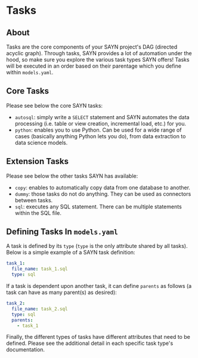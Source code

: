 # Tasks

## About

Tasks are the core components of your SAYN project's DAG (directed acyclic graph). Through tasks, SAYN provides a lot of automation under the hood, so make sure you explore the various task types SAYN offers! Tasks will be executed in an order based on their parentage which you define within `models.yaml`.

## Core Tasks

Please see below the core SAYN tasks:

- `autosql`: simply write a `SELECT` statement and SAYN automates the data processing (i.e. table or view creation, incremental load, etc.) for you.
- `python`: enables you to use Python. Can be used for a wide range of cases (basically anything Python lets you do), from data extraction to data science models.

## Extension Tasks

Please see below the other tasks SAYN has available:

- `copy`: enables to automatically copy data from one database to another.
- `dummy`: those tasks do not do anything. They can be used as connectors between tasks.
- `sql`: executes any SQL statement. There can be multiple statements within the SQL file.

## Defining Tasks In `models.yaml`

A task is defined by its `type` (`type` is the only attribute shared by all tasks). Below is a simple example of a SAYN task definition:

```yaml
task_1:
  file_name: task_1.sql
  type: sql
```

If a task is dependent upon another task, it can define `parents` as follows (a task can have as many parent(s) as desired):

```yaml
task_2:
  file_name: task_2.sql
  type: sql
  parents:
    - task_1
```

Finally, the different types of tasks have different attributes that need to be defined. Please see the additional detail in each specific task type's documentation.

